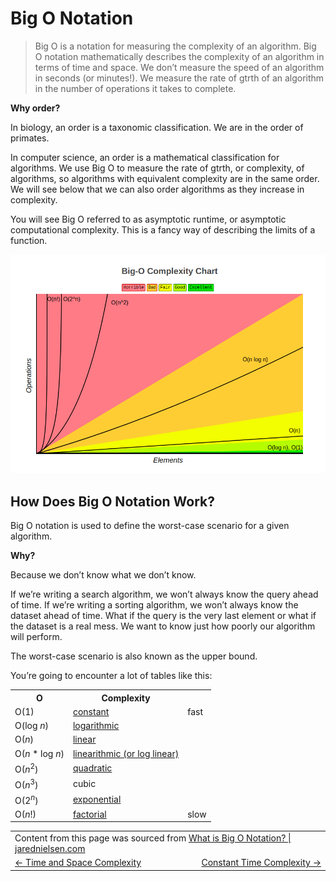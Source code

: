 # Big O Notation

> Big O is a notation for measuring the complexity of an algorithm. Big O notation mathematically describes the complexity of an algorithm in terms of time and space. We don’t measure the speed of an algorithm in seconds (or minutes!). We measure the rate of gtrth of an algorithm in the number of operations it takes to complete.

**Why order?**

In biology, an order is a taxonomic classification. We are in the order of primates.

In computer science, an order is a mathematical classification for algorithms. We use Big O to measure the rate of gtrth, or complexity, of algorithms, so algorithms with equivalent complexity are in the same order. We will see below that we can also order algorithms as they increase in complexity.

You will see Big O referred to as asymptotic runtime, or asymptotic computational complexity. This is a fancy way of describing the limits of a function.

<img alt="Big O Comparison" src="./big-o-comparison.png" />

## How Does Big O Notation Work?

Big O notation is used to define the worst-case scenario for a given algorithm.

**Why?**

Because we don’t know what we don’t know.

If we’re writing a search algorithm, we won’t always know the query ahead of time. If we’re writing a sorting algorithm, we won’t always know the dataset ahead of time. What if the query is the very last element or what if the dataset is a real mess. We want to know just how poorly our algorithm will perform.

The worst-case scenario is also known as the upper bound.

You’re going to encounter a lot of tables like this:

<table>
  <tr>
    <th>
      O
    </th>
    <th>
      Complexity
    </th>
    <th>
    </th>
  </tr>
  <tr>
    <td>O(1)</td>
    <td><a href="./constant-time-complexity/README.md">constant</a></td>
    <td>fast</td>
  </tr>
  <tr>
    <td>O(log <i>n</i>)</td>
    <td><a href="./logarithmic-time-complexity/README.md">logarithmic</a></td>
    <td></td>
  </tr>
  <tr>
    <td>O(<i>n</i>)</td>
    <td><a href="./linear-time-complexity/README.md">linear</a></td>
    <td></td>
  </tr>
  <tr>
    <td>O(<i>n</i> * log <i>n</i>)</td>
    <td><a href="./linearithmic-time-complexity/README.md">linearithmic (or log linear)</a></td>
    <td></td>
  </tr>
  <tr>
    <td>O(<i>n</i><sup>2</sup>)</td>
    <td><a href="./quadratic-time-complexity/README.md">quadratic</a></td>
    <td></td>
  </tr>
  <tr>
    <td>O(<i>n</i><sup>3</sup>)</td>
    <td>cubic</td>
    <td></td>
  </tr>
  <tr>
    <td>O(2<sup><i>n</i></sup>)</td>
    <td><a href="./exponential-time-complexity/README.md">exponential</a></td>
    <td></td>
  </tr>
  <tr>
    <td>O(<i>n</i>!)</td>
    <td><a href="./factorial-time-complexity/README.md">factorial</a></td>
    <td>slow</td>
  </tr>
</table>

<table>
  <tr>
    <td colspan="2">
      Content from this page was sourced from <a href="https://jarednielsen.com/big-o-notation/">What is Big O Notation? | jarednielsen.com</a>
    </td>
  </tr>
  <tr>
    <td width="50%">
      <a href="../time-and-space-complexity/README.md#time-and-space-complexity)"><- Time and Space Complexity</a>
    </td>
    <td width="50%" align="right"> 
      <a href="./constant-time-complexity/README.md#constant-time-complexity">Constant Time Complexity -></a>
    </td>
  </tr>
</table>
